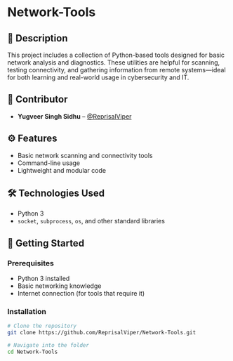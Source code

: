 # Network-Tools

## 📌 Description  
This project includes a collection of Python-based tools designed for basic network analysis and diagnostics. These utilities are helpful for scanning, testing connectivity, and gathering information from remote systems—ideal for both learning and real-world usage in cybersecurity and IT.

## 🤝 Contributor  
- **Yugveer Singh Sidhu** – [@ReprisalViper](https://github.com/ReprisalViper)

## ⚙️ Features  
- Basic network scanning and connectivity tools  
- Command-line usage  
- Lightweight and modular code  

## 🛠️ Technologies Used  
- Python 3  
- `socket`, `subprocess`, `os`, and other standard libraries

## 🚀 Getting Started  

### Prerequisites  
- Python 3 installed  
- Basic networking knowledge  
- Internet connection (for tools that require it)

### Installation  
```bash
# Clone the repository
git clone https://github.com/ReprisalViper/Network-Tools.git

# Navigate into the folder
cd Network-Tools
